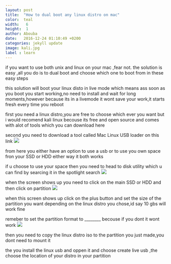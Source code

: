 ```yaml
---
layout: post
title:  "How to dual boot any linux distro on mac"
color:  teal
width:   6
height:  1
author: Abouba
date:   2016-12-24 01:10:49 +0200
categories: jekyll update
image: kali.jpg
label : learn
---
```


if you want to use both unix and linux on your mac ,fear not. the solution is easy ,all you do  is to  dual boot and choose which one to boot from in these easy steps

this solution will boot your linux disto in live mode which means ass soon as you boot you start working,no need to install and wait for long moments,however because its in a livemode it wont save your work,it starts fresh every time you reboot



first you need a linux distro,you are free to choose which ever you want but i would recomend kali linux becouse its free and open source and comes with alot of tools which you can download here <link href="#">

second you need to download a tool called Mac Linux USB loader on this link
<img class="img-responsive" src="{{site.github.url}}/img/linuxl.png">
<link href="#">

from here you either have an option to use a usb or to use you own space fron your SSD or HDD either way it both works

if u choose to use your space then you need to head to disk utility
which u can find by searcing it in the spotlight search
<img class="img-responsive" src="{{site.github.url}}/img/disk.png">

when the screen shows up you need to click on the main SSD or HDD and then click on partition
<img class="img-responsive" src="{{site.github.url}}/img/part.png">

when this screen shows up click on the plus button and set the size of the partition you want depending on the linux distro you chose,id say 10 gbs will work fine

remeber to set the partition format to ________ becouse if you dont it wont work
<img class="img-responsive" src="{{site.github.url}}/img/part2.png">



then you need to copy the linux distro iso to the partition you just made,you dont need to mount it

the you install the linux usb and oppen it and choose create live usb ,the choose the location of your distro in your partition
